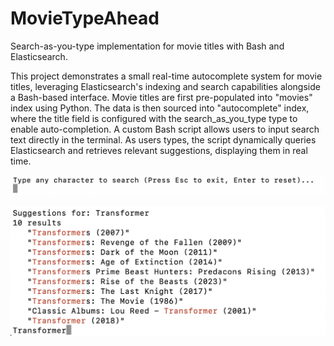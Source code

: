 # MovieTypeAhead
Search-as-you-type implementation for movie titles with Bash and Elasticsearch.

This project demonstrates a small real-time autocomplete system for movie titles, leveraging Elasticsearch's indexing and 
search capabilities alongside a Bash-based interface. Movie titles are first pre-populated into "movies" index using 
Python. The data is then sourced into "autocomplete" index, where the title field is configured with the search_as_you_type
type to enable auto-completion. A custom Bash script allows users to input search text directly in the terminal. As 
users types, the script dynamically queries Elasticsearch and retrieves relevant suggestions, displaying them in real time.

![Start](./images/input.png)

![Example input and result](./images/result.png)


